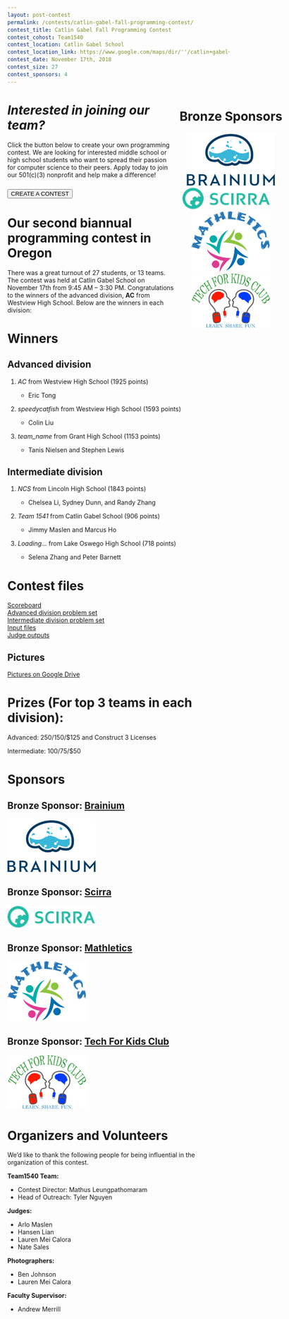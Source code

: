 ```yaml
---
layout: post-contest
permalink: /contests/catlin-gabel-fall-programming-contest/
contest_title: Catlin Gabel Fall Programming Contest
contest_cohost: Team1540
contest_location: Catlin Gabel School
contest_location_link: https://www.google.com/maps/dir/''/catlin+gabel+school/data=!4m5!4m4!1m0!1m2!1m1!1s0x549509433a879379:0x688f19935355949f?sa=X&ved=2ahUKEwj2kdrV45fdAhXfHTQIHUdLBt0Q9RcwE3oECAcQEw
contest_date: November 17th, 2018
contest_size: 27
contest_sponsors: 4
---
```


<div style="float: right; margin-right: -120px; margin-left: 10px; text-align: center;">
  <h1 style="text-align: left;"><b>Bronze Sponsors</b></h1>
  <a href="http://www.brainiumstudios.com"><img src="/assets/images/sponsor_brainium.png" alt="Brainium" style="width: 200px;"></a>  
  <br>
  <a href="http://www.scirra.com"><img src="/assets/images/sponsor_scirra.png" alt="Scirra" style="width: 200px; margin-right: 20px;"></a>
  <br>
  <a href="https://www.themathletics.com/"><img src="/assets/images/sponsor_mathletics.png" alt="Mathletics" style="width: 180px;"></a>
  <br>
  <a href="https://www.tech4kidsclub.org/"><img src="/assets/images/sponsor_t4k.png" alt="Tech4Kids" style="width: 180px;"></a>
</div>

# _Interested in joining our team?_

Click the button below to create your own programming contest. We are looking for interested middle school or high school students who want to spread their passion for computer science to their peers. Apply today to join our 501(c)(3) nonprofit and help make a difference!

<a href = "/contests/create"><button class = "contests-header-section-button" style="margin-top:10px">CREATE A CONTEST</button></a>

# Our second biannual programming contest in Oregon

There was a great turnout of 27 students, or 13 teams. The contest was held at Catlin Gabel School on November 17th from 9:45 AM – 3:30 PM. Congratulations to the winners of the advanced division, **AC** from Westview High School. Below are the winners in each division:

# Winners

## Advanced division

1. _AC_ from Westview High School (1925 points)

    - Eric Tong
2. _speedycatfish_ from Westview High School (1593 points)

    - Colin Liu
3. _team_name_ from Grant High School (1153 points)

    - Tanis Nielsen and Stephen Lewis

## Intermediate division

1. _NCS_ from Lincoln High School (1843 points)

    - Chelsea Li, Sydney Dunn, and Randy Zhang
2. _Team 1541_ from Catlin Gabel School (906 points)

    - Jimmy Maslen and Marcus Ho
3. _Loading..._ from Lake Oswego High School (718 points)

    - Selena Zhang and Peter Barnett

# Contest files

[Scoreboard](/assets/docs/fall_2018_cgs/scoreboard.pdf)  
[Advanced division problem set](/assets/docs/fall_2018_cgs/advanced_problem_set.pdf)  
[Intermediate division problem set](/assets/docs/fall_2018_cgs/intermediate_problem_set.pdf)  
[Input files](/assets/docs/fall_2018_cgs/judges_data.pdf)  
[Judge outputs](/assets/docs/fall_2018_cgs/inputs:outputs.zip)  

## Pictures

[Pictures on Google Drive](https://drive.google.com/drive/folders/1krjZLL68ndqJqJ3DI-RtTgwqkY_y5kcO?usp=sharing)

# Prizes (For top 3 teams in each division): 

Advanced: $250/$150/$125 and Construct 3 Licenses

Intermediate: $100/$75/$50

# Sponsors

## **Bronze Sponsor:** <a href="http://www.brainiumstudios.com">Brainium</a>

<a href="http://www.brainiumstudios.com"><img src="/assets/images/sponsor_brainium.png" alt="Brainium" style="width: 200px; margin-right: 20px;"></a>

## **Bronze Sponsor:** <a href="http://www.scirra.com">Scirra</a>

<a href="http://www.scirra.com"><img src="/assets/images/sponsor_scirra.png" alt="Scirra" style="width: 200px; margin-right: 20px;"></a>

## **Bronze Sponsor:** <a href="https://www.themathletics.com">Mathletics</a>

<a href="https://www.themathletics.com/"><img src="/assets/images/sponsor_mathletics.png" alt="Mathletics" style="width: 180px;"></a>

## **Bronze Sponsor:** <a href="https://www.tech4kidsclub.org">Tech For Kids Club</a>

<a href="https://www.tech4kidsclub.org/"><img src="/assets/images/sponsor_t4k.png" alt="Tech4Kids" style="width: 180px;"></a>

# Organizers and Volunteers

We’d like to thank the following people for being influential in the organization of this contest.

**Team1540 Team:**

- Contest Director: Mathus Leungpathomaram
- Head of Outreach: Tyler Nguyen

**Judges:**

- Arlo Maslen
- Hansen Lian
- Lauren Mei Calora
- Nate Sales

**Photographers:**

- Ben Johnson
- Lauren Mei Calora

**Faculty Supervisor:** 

- Andrew Merrill